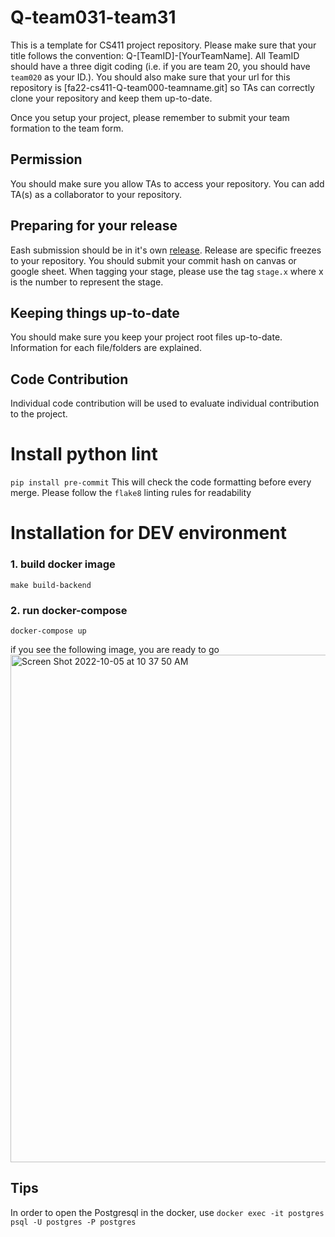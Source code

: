 # Q-team031-team31

This is a template for CS411 project repository. Please make sure that your title follows the convention: Q-[TeamID]-[YourTeamName]. All TeamID should have a three digit coding (i.e. if you are team 20, you should have `team020` as your ID.). You should also make sure that your url for this repository is [fa22-cs411-Q-team000-teamname.git] so TAs can correctly clone your repository and keep them up-to-date.

Once you setup your project, please remember to submit your team formation to the team form.

## Permission

You should make sure you allow TAs to access your repository. You can add TA(s) as a collaborator to your repository.

## Preparing for your release

Eash submission should be in it's own [release](https://docs.github.com/en/repositories/releasing-projects-on-github/about-releases). Release are specific freezes to your repository. You should submit your commit hash on canvas or google sheet. When tagging your stage, please use the tag `stage.x` where x is the number to represent the stage.

## Keeping things up-to-date

You should make sure you keep your project root files up-to-date. Information for each file/folders are explained.

## Code Contribution

Individual code contribution will be used to evaluate individual contribution to the project.



# Install python lint
`pip install pre-commit`
This will check the code formatting before every merge.
Please follow the `flake8` linting rules for readability


# Installation for DEV environment
### 1. build docker image
`make build-backend`

### 2. run docker-compose
`docker-compose up`

if you see the following image, you are ready to go
<img width="812" alt="Screen Shot 2022-10-05 at 10 37 50 AM" src="https://user-images.githubusercontent.com/103418311/194102191-cd2c3c82-f965-412a-bcb7-faaa1f449a1e.png">


## Tips
In order to open the Postgresql in the docker, use
`docker exec -it postgres psql -U postgres -P postgres`
